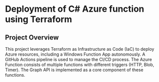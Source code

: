# Deployment of C# Azure function using Terraform

## Project Overview 
This project leverages Terraform as Infrastructure as Code (IaC) to deploy Azure resources, including a Windows Function App autonomously. A GitHub Actions pipeline is used to manage the CI/CD process. The Azure Function consists of multiple functions with different triggers (HTTP, Blob, Timer). The Graph API is implemented as a core component of these functions.
